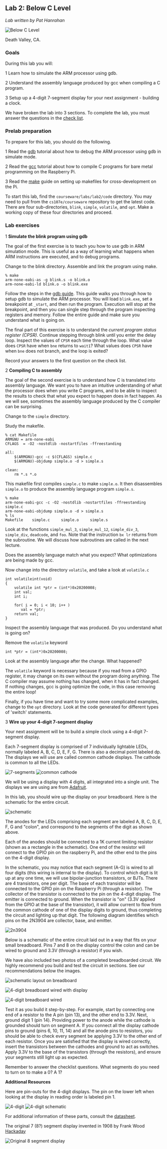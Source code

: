 ## Lab 2: Below C Level

*Lab written by Pat Hanrahan*

![Below C Level](images/belowClevel.jpg)

Death Valley, CA.

### Goals

During this lab you will:

1 Learn how to simulate the ARM processor using gdb.

2 Understand the assembly language produced by gcc when compiling a C program.

3 Setup up a 4-digit 7-segment display 
for your next assignment - building a clock.

We have broken the lab into 3 sections. 
To complete the lab,
you must answer the questions in the 
[check list](checklist.md).


### Prelab preparation

To prepare for this lab, you should do the following.

1 Read the [gdb](../../guides/gdb.md) tutorial 
about how to debug the ARM processor using 
gdb in simulate mode.

2 Read the [gcc](../../guides/gcc.md) tutorial
about how to compile C programs for bare metal
programming on the Raspberry Pi.

3 Read the [make](../../guides/make.md) guide
on setting up makefiles for cross-development
on the Pi.

To start this lab, find the `courseware/labs/lab2/code` directory.
You may need to pull from the `cs107e/courseware` repository
to get the latest code.
There are four sub-directories, `blink`, `simple`, `volatile`, and `opt`. 
Make a working copy of these four directories and proceed.

### Lab exercises

1 **Simulate the blink program using gdb**

The goal of the first exercise is to teach you how
to use gdb in ARM simulation mode. 
This is useful as a way of learning what
happens when ARM instructions are executed,
and to debug programs.

Change to the blink directory.
Assemble and link the program using make.

    % make
    arm-none-eabi-as -g blink.s -o blink.o
    arm-none-eabi-ld blink.o -o blink.exe

Follow the steps in the [gdb guide](../../guides/gdb.md).
This guide walks you through how to setup gdb 
to simulate the ARM processor.
You will load `blink.exe`,
set a breakpoint at `_start`, and then run the program.
Execution will stop at the breakpoint,
and then you can 
single step through the program inspecting registers and memory.
Follow the entire guide and make sure you understand what is going on.

The final part of this exercise is to understand the 
*current program status register (CPSR)*.
Continue stepping through blink until you enter the delay loop.
Inspect the values of `CPSR` each time through the loop.
What value does `CPSR` have when `bne` returns to `wait1`?
What values does `CPSR` have when `bne` does not branch,
and the loop is exited?

Record your answers to the first question on the check list.

2 **Compiling C to assembly**

The goal of the second exercise
is to understand how C is translated into assembly language.
We want you to have an intuitive understanding of 
what the processor does when you write C programs,
and to be able to inspect the results to check 
that what you expect to happen does in fact happen.
As we will see, sometimes the assembly language
produced by the C compiler can be surprising.

Change to the `simple` directory.

Study the makefile.

    % cat Makefile
    ARMGNU = arm-none-eabi
    CFLAGS  = -O2 -nostdlib -nostartfiles -ffreestanding

    all:
        $(ARMGNU)-gcc -c $(CFLAGS) simple.c
        $(ARMGNU)-objdump simple.o -d > simple.s

    clean:
        rm *.s *.o 

This makefile first compiles `simple.c` to make `simple.o`.
It then disassembles `simple.o` to produce the
assembly language program `simple.s`.

    % make
    arm-none-eabi-gcc -c -O2 -nostdlib -nostartfiles -ffreestanding simple.c
    arm-none-eabi-objdump simple.o -d > simple.s
    % ls
    Makefile    simple.c     simple.o     simple.s

Look at the functions 
`simple_mul_3`, 
`simple_mul_12`, 
`simple_div_3`, 
`simple_div`, 
`deadcode`, and
`foo`.
Note that the instruction `bx lr` returns from the subroutine.
We will discuss how subroutines are called in the next lecture.

Does the assembly language match what you expect?
What optimizations are being made by gcc.


Now change into the directory `volatile`,
and take a look at `volatile.c`

    int volatileint(void)
    {
        volatile int *ptr = (int*)0x20200008;
        int val;
        int i;

        for( i = 0; i < 10; i++ )
           val = *ptr;
        return val;
    }

Inspect the assembly language that was produced. 
Do you understand what is going on?

Remove the `volatile` keyword

    int *ptr = (int*)0x20200008;

Look at the assembly language after the change. What happened?

The `volatile` keyword is necessary because if you
read from a GPIO register, it may change on its own
without the program doing anything.
The C compiler may assume nothing has changed,
when it has in fact changed.
If nothing changes, gcc is going optimize the code,
in this case removing the entire loop!

Finally, if you have time and want to try some more complicated examples,
change to the `opt` directory. 
Look at the code generated for different types of 'switch' statements.


3 **Wire up your 4-digit 7-segment display**

Your next assignment will be to build a simple clock
using a 4-digit 7-segment display. 

Each 7-segment display is comprised of 7 individually
lightable LEDs, normally labeled A, B, C, D, E, F, G.
There is also a decimal point labeled dp.
The displays we will use are called common cathode displays.
The cathode is common to all the LEDs. 

![7-segments](images/segments.png) ![common cathode](images/commoncathode.png)

We will be using a display with 4 digits,
all integrated into a single unit.
The displays we are using are from 
[Adafruit](http://www.adafruit.com/products/865).

In this lab, you should wire up the display on your breadboard.
Here is the schematic for the entire circuit.

![schematic](images/schematic.png)

The anodes for the LEDs comprising each segment are
labeled A, B, C, D, E, F, G and "colon",
and correspond to the segments of the digit as shown above.

Each of the anodes should be connected to a 1K
current limiting resistor (shown as a rectangle in the schematic).
One end of the resistor will connect to the GPIO pin on the raspberry Pi,
and the other end to the pins on the 4-digit display.

In the schematic, you may notice that each segment (A-G) is wired to all 
four digits (this wiring is internal to the display). To control which 
digit is lit up at any one time, we will use bipolar-junction transistors,
or BJTs. 
There are 4 transistors, one per digit.
The base of each transistor will be connected to the
GPIO pin on the Raspberry Pi (through a resistor).
The collector of the transistor is connected
to the pin on the 4-digit display. 
The emitter is connected to ground.
When the transistor is "on" (3.3V applied from the GPIO at the base
of the transistor),
it will allow current to flow from the common cathode of one of the
display digits to ground, thus completing the circuit 
and lighting up that digit. 
The following diagram identifies which
pins on the 2N3904 are collector, base, and emitter.

![2n3904](images/2n3904.jpg)

Below is a schematic of the entire circuit laid out in a way that fits on 
your small breadboard. Pins 7 and 8 on the display control the colon and can 
be wired to ground and 3.3V (through a resistor) if you wish. 

We have also included two photos of a completed 
breadboarded circuit. We highly recommend you
build and test the circuit in sections. 
See our recommendations below the images.

![schematic layout on breadboard](images/schematicLayout.png)

![4-digit breadboard wired with display](images/breadboard.wired.4digit.jpg)

![4-digit breadboard wired](images/breadboard.wired.jpg)

Test it as you build it step-by-step.
For example, start by connecting one end of a resistor to the A pin (pin 13),
and the other end to 3.3V.
Next, ground digit 1 (pin 14).
Providing power to the anode while the cathode is grounded should
turn on segment A.
If you connect all the 
display cathode pins to ground (pins 6, 10, 11, 14) and all the anode pins to 
resistors, you should be able to check every segment be applying 3.3V to the 
other end of each resistor. Once you are satisfied that the display is wired 
correctly, insert the transistors between the cathodes and ground to act as 
switches. Apply 3.3V to the base of the transistors (through the resistors), 
and ensure your segments still light up as expected.

Remember to answer the checklist questions. What segments do you need to 
turn on to make a 0?  A 1?

**Additional Resources**

Here are pin-outs for the 4-digit displays. The pin on the lower
left when looking at the display in reading order is labeled pin 1.

![4-digit](images/4digit.jpg) ![4-digit schematic](images/4digit.schematic.jpg)

For additional information of these parts, 
consult the [datasheet](doc/4digit.pdf).

The original 7 (8?) segment display invented in 1908 by Frank Wood
[Hackaday](http://hackaday.com/2015/01/09/the-original-seven-eight-segment-display/)

![Original 8 segment display](images/8.segment.display.original.png)



